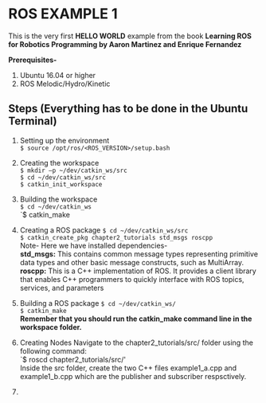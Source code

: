# ROS EXAMPLE 1
This is the very first **HELLO WORLD** example from the book **Learning ROS for Robotics Programming by Aaron Martinez and Enrique Fernandez**

**Prerequisites-**
   1) Ubuntu 16.04 or higher 
   2) ROS Melodic/Hydro/Kinetic
   
## Steps (Everything has to be done in the Ubuntu Terminal)
  1) Setting up the environment <br/>
      `$ source /opt/ros/<ROS_VERSION>/setup.bash` <br/>
      
  2) Creating the workspace <br/>
      `$ mkdir –p ~/dev/catkin_ws/src` <br/>
      `$ cd ~/dev/catkin_ws/src` <br/>
      `$ catkin_init_workspace` <br/>
  3) Building the workspace <br/>
      `$ cd ~/dev/catkin_ws` <br/>
      `$ catkin_make <br/>
      
  4) Creating a ROS package
      `$ cd ~/dev/catkin_ws/src` <br/>
      `$ catkin_create_pkg chapter2_tutorials std_msgs roscpp` <br/>
      Note- Here we have installed dependencies-<br/>
         **std_msgs:** This contains common message types representing primitive data 
         types and other basic message constructs, such as MultiArray.<br/>
         **roscpp:** This is a C++ implementation of ROS. It provides a client library 
         that enables C++ programmers to quickly interface with ROS topics, services, 
         and parameters
         
   5) Building a ROS package
      `$ cd ~/dev/catkin_ws/` <br/>
      `$ catkin_make` <br/>
      **Remember that you should run the catkin_make command line in the workspace folder.**
   6) Creating Nodes
      Navigate to the chapter2_tutorials/src/ folder using the following command: <br/>
      `$ roscd chapter2_tutorials/src/' <br/>
      Inside the src folder, create the two C++ files example1_a.cpp and example1_b.cpp which are the publisher and subscriber respsctively. <br/>
   7) 
